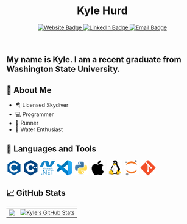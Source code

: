 <!-- Header Information -->
<div id="header" align="center">
    <h1>Kyle Hurd</h1>
    <div id="badges">
        <a href="https://khurd21.github.io" target="_blank">
            <img
                src="https://img.shields.io/badge/Website-gray?style=for-the-badge&logo=safari&logoColor=white"
                alt="Website Badge"/>
        </a>
        <a href="https://www.linkedin.com/in/kyle-hurd-ab8168252/" target="_blank">
            <img
                src="https://img.shields.io/badge/LinkedIn-blue?style=for-the-badge&logo=linkedin&logoColor=white"
                alt="LinkedIn Badge"/>
        </a>
        <a href="mailto: kyle.hurd@wsu.edu" target="_blank">
            <img
                src="https://img.shields.io/badge/Contact Me-orange?style=for-the-badge&logo=minutemailer&logoColor=white"
                alt="Email Badge"/>
        </a>
    </div>
</div>

<br />
<br />

<!-- Intro -->

## My name is Kyle. I am a recent graduate from Washington State University.


## 💁 About Me

- 🪂 Licensed Skydiver
- 💻 Programmer
- 🏃 Runner
- 🍾 Water Enthusiast

## 🧰 Languages and Tools

<div>
    <img src="https://github.com/devicons/devicon/blob/master/icons/c/c-plain.svg"
        title="C" alt="C"
        width="40" height="40" />
    <img src="https://github.com/devicons/devicon/blob/master/icons/cplusplus/cplusplus-plain.svg"
        title="C++" alt="C++"
        width="40" height="40" />
    <img src="https://github.com/devicons/devicon/blob/master/icons/dot-net/dot-net-plain-wordmark.svg"
        title="dotnet" alt="dotnet"
        width="40" height="40" />
    <img src="https://github.com/devicons/devicon/blob/master/icons/vscode/vscode-original.svg"
        title="vscode" alt="vscode"
        width="40" height="40" />
    <img src="https://github.com/devicons/devicon/blob/master/icons/python/python-original.svg"
        title="python" alt="python"
        width="40" height="40" />
    <img src="https://github.com/devicons/devicon/blob/master/icons/apple/apple-original.svg"
        title="MacOS" alt="MacOS"
        width="40" height="40" />
    <img src="https://github.com/devicons/devicon/blob/master/icons/linux/linux-original.svg"
        title="linux" alt="linux"
        width="40" height="40" />
    <img src="https://github.com/devicons/devicon/blob/master/icons/jupyter/jupyter-original.svg"
        title="jupyter" alt="jupyter"
        width="40" height="40" />
    <img src="https://github.com/devicons/devicon/blob/master/icons/git/git-original.svg"
        title="git" alt="git"
        width="40" height="40" />
</div>

## 📈 GitHub Stats

<div align="center">
    <table>
    <tr>
        <td>
            <a href="https://github.com/khurd21/">
                <img
                    align="center"
                    src="https://github-readme-stats.vercel.app/api/top-langs/?username=khurd21&hide=html,tcl,jupyter%20notebook&title_color=ffffff&text_color=c9cacc&icon_color=2bbc8a&bg_color=1d1f21&layout=compact&langs_count=10"
                />
            </a>
            <td>
            <a href="https://github.com/khurd21/">
                <img
                    align="center"
                    src="https://github-readme-stats.vercel.app/api?username=khurd21&show_icons=true&line_height=27&count_private=true&title_color=ffffff&text_color=c9cacc&icon_color=2bbc8a&bg_color=1d1f21"
                    alt="Kyle's GitHub Stats"
                />
            </a>
        </td>
    </tr>
    </table>
</div>

